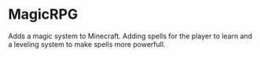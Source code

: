 # MagicRPG
Adds a magic system to Minecraft. Adding spells for the player to learn and a leveling system to make spells more powerfull.
